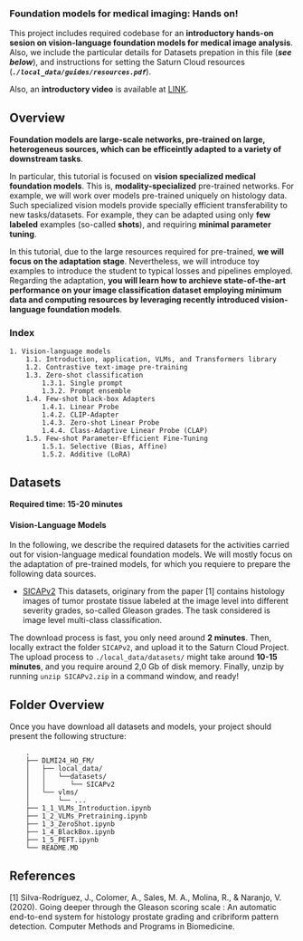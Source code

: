 ### Foundation models for medical imaging: Hands on!

This project includes required codebase for an **introductory hands-on sesion on vision-language foundation models for medical image analysis**. Also, we include the particular details for Datasets prepation in this file (***see below***), and instructions for setting the Saturn Cloud resources (***`./local_data/guides/resources.pdf`***). 

Also, an **introductory video** is available at [LINK]().

## Overview

**Foundation models are large-scale networks, pre-trained on large, heterogeneus sources, which can be efficeintly adapted to a variety of downstream tasks**.

In particular, this tutorial is focused on **vision specialized medical foundation models**. This is, **modality-specialized** pre-trained networks. For example, we will work over models pre-trained uniquely on histology data. Such specialized vision models provide specially efficient transferability to new tasks/datasets. For example, they can be adapted using only **few labeled** examples (so-called **shots**), and requiring **minimal parameter tuning**.

In this tutorial, due to the large resources required for pre-trained, **we will focus on the adaptation stage**. Nevertheless, we will introduce toy examples to introduce the student to typical losses and pipelines employed. Regarding the adaptation, **you will learn how to archieve state-of-the-art performance on your image classification dataset employing minimum data and computing resources by leveraging recently introduced vision-language foundation models**. 

### Index

    1. Vision-language models
        1.1. Introduction, application, VLMs, and Transformers library
        1.2. Contrastive text-image pre-training
        1.3. Zero-shot classification
            1.3.1. Single prompt
            1.3.2. Prompt ensemble
        1.4. Few-shot black-box Adapters
            1.4.1. Linear Probe
            1.4.2. CLIP-Adapter
            1.4.3. Zero-shot Linear Probe
            1.4.4. Class-Adaptive Linear Probe (CLAP)
        1.5. Few-shot Parameter-Efficient Fine-Tuning
            1.5.1. Selective (Bias, Affine)
            1.5.2. Additive (LoRA)

## Datasets 

**Required time: 15-20 minutes**
​
#### Vision-Language Models 

In the following, we describe the required datasets for the activities carried out for vision-language medical foundation models. We will mostly focus on the adaptation of pre-trained models, for which you requiere to prepare the following data sources.
​
- [SICAPv2](https://data.mendeley.com/datasets/9xxm58dvs3/2) This datasets, originary from the paper [1] contains histology images of tumor prostate tissue labeled at the image level into different severity grades, so-called Gleason grades. The task considered is image level multi-class classification.

The download process is fast, you only need around **2 minutes**. Then, locally extract the folder `SICAPv2`, and upload it to the Saturn Cloud Project. The upload process to `./local_data/datasets/` might take around **10-15 minutes**, and you require around 2,0 Gb of disk memory. Finally, unzip by running `unzip SICAPv2.zip` in a command window, and ready!
​

## Folder Overview


Once you have download all datasets and models, your project should present the following structure:

```
    .
    ├── DLMI24_HO_FM/
    │   ├── local_data/
    │   │   └──datasets/
    │   │      └── SICAPv2
    │   └── vlms/
    │       └── ...
    ├── 1_1_VLMs_Introduction.ipynb
    ├── 1_2_VLMs_Pretraining.ipynb
    ├── 1_3_ZeroShot.ipynb
    ├── 1_4_BlackBox.ipynb
    ├── 1_5_PEFT.ipynb
    └── README.MD
```

## References


[1] Silva-Rodríguez, J., Colomer, A., Sales, M. A., Molina, R., & Naranjo, V. (2020). Going deeper through the Gleason scoring scale : An automatic end-to-end system for histology prostate grading and cribriform pattern detection. Computer Methods and Programs in Biomedicine.
